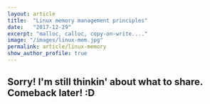 ```yaml
---
layout: article
title:  "Linux memory management principles"
date:   "2017-12-29"
excerpt: "malloc, calloc, copy-on-write...."
image: "/images/linux-mem.jpg"
permalink: article/linux-memory
show_author_profile: true
---
```


## Sorry! I'm still thinkin' about what to share. Comeback later! :D